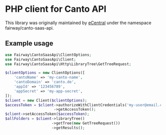 # PHP client for Canto API

This library was originally maintained by [eCentral](https://github.com/ecentral) under the namespace fairway/canto-saas-api.

## Example usage

```php
use Fairway\CantoSaasApi\ClientOptions;
use Fairway\CantoSaasApi\Client;
use Fairway\CantoSaasApi\Http\LibraryTree\GetTreeRequest;

$clientOptions = new ClientOptions([
    'cantoName' => 'my-canto-name',
    'cantoDomain' => 'canto.de',
    'appId' => '123456789',
    'appSecret' => 'my-app-secret',
]);
$client = new Client($clientOptions);
$accessToken = $client->authorizeWithClientCredentials('my-user@email.com')
                      ->getAccessToken();
$client->setAccessToken($accessToken);
$allFolders = $client->libraryTree()
                     ->getTree(new GetTreeRequest())
                     ->getResults();
```
